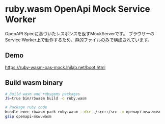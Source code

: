 # ruby.wasm OpenApi Mock Service Worker

OpenAPI Specに基づいたレスポンスを返すMockServerです。
ブラウザーのService Worker上で動作するため、静的ファイルのみで構成されています。

## Demo

https://ruby-wasm-oas-mock.lnilab.net/boot.html

## Build wasm binary

```sh
# Build wasm and rubygems packages
JS=true bin/rbwasm build -o ruby.wasm

# Package ruby code
bundle exec rbwasm pack ruby.wasm --dir ./src::/src -o openapi-msw.wasm
gzip openapi-msw.wasm
```
